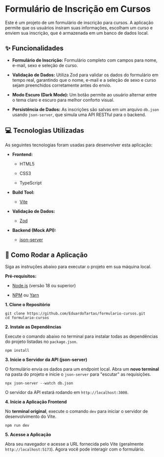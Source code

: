 # Formulário de Inscrição em Cursos

Este é um projeto de um formulário de inscrição para cursos. A aplicação permite que os usuários insiram suas informações, escolham um curso e enviem sua inscrição, que é armazenada em um banco de dados local.

## ✨ Funcionalidades

* **Formulário de Inscrição:** Formulário completo com campos para nome, e-mail, sexo e seleção de curso.

* **Validação de Dados:** Utiliza Zod para validar os dados do formulário em tempo real, garantindo que o nome, e-mail e a seleção de sexo e curso sejam preenchidos corretamente antes do envio.

* **Modo Escuro (Dark Mode):** Um botão permite ao usuário alternar entre o tema claro e escuro para melhor conforto visual.

* **Persistência de Dados:** As inscrições são salvas em um arquivo `db.json` usando `json-server`, que simula uma API RESTful para o backend.

## 💻 Tecnologias Utilizadas

As seguintes tecnologias foram usadas para desenvolver esta aplicação:

* **Frontend:**

  * HTML5

  * CSS3

  * TypeScript

* **Build Tool:**

  * [Vite](https://vitejs.dev/)

* **Validação de Dados:**

  * [Zod](https://zod.dev/)

* **Backend (Mock API):**

  * [json-server](https://github.com/typicode/json-server)

## 🚀 Como Rodar a Aplicação

Siga as instruções abaixo para executar o projeto em sua máquina local.

**Pré-requisitos:**

* [Node.js](https://nodejs.org/en/) (versão 18 ou superior)

* [NPM](https://www.npmjs.com/) ou [Yarn](https://yarnpkg.com/)

**1. Clone o Repositório**

```
git clone https://github.com/EduardoTartas/formulario-cursos.git
cd formulario-cursos

```

**2. Instale as Dependências**

Execute o comando abaixo no terminal para instalar todas as dependências do projeto listadas no `package.json`.

```
npm install

```

**3. Inicie o Servidor da API (json-server)**

O formulário envia os dados para um endpoint local. Abra um **novo terminal** na pasta do projeto e inicie o `json-server` para "escutar" as requisições.

```
npx json-server --watch db.json

```

O servidor da API estará rodando em `http://localhost:3000`.

**4. Inicie a Aplicação Frontend**

No **terminal original**, execute o comando `dev` para iniciar o servidor de desenvolvimento do Vite.

```
npm run dev

```

**5. Acesse a Aplicação**

Abra seu navegador e acesse a URL fornecida pelo Vite (geralmente `http://localhost:5173`). Agora você pode interagir com o formulário.
